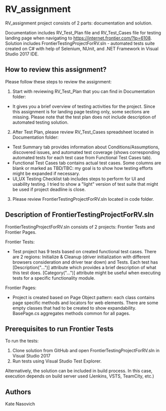 # RV_assignment

RV_assignment project consists of 2 parts: documentation and solution.

Documentation includes RV_Test_Plan file and RV_Test_Cases file for testing landing page when navigating to https://internet.frontier.com/?lp=6108.
Solution includes FrontierTestingProjectForRV.sln - automated tests suite created on C# with help of Selenium, NUnit, and .NET Framework in Visual Studio 2017 IDE.

## How to review this assignment?

Please follow these steps to review the assignment:

1. Start with reviewing RV_Test_Plan that you can find in Documentation folder:

* It gives you a brief overview of testing activities for the project. Since this assignment is for landing page testing only, some   sections are missing. Please note that the test plan does not include description of automated testing solution.

2. After Test Plan, please review RV_Test_Cases spreadsheet located in Documentation folder: 

* Test Summary tab provides information about Conditions/Assumptions, discovered issues, and automated test coverage (shows            corresponding automated tests for each test case from Functional Test Cases tab).
* Functional Test Cases tab contains actual test cases. Some columns are blank or marked as TBD/TBC: my goal is to show how testing efforts might be expanded if necessary.
* UI_UX Testing Checklist tab includes steps to perform for UI and usability testing. I tried to show a "light" version of test suite that might be used if project deadline is close.

3. Please review FrontierTestingProjectForRV.sln located in code folder.

## Description of FrontierTestingProjectForRV.sln

FrontierTestingProjectForRV.sln consists of 2 projects: Frontier Tests and Frontier Pages. 

Frontier Tests: 

* Test project has 9 tests based on created functional test cases. There are 2 regions: Initialize & Cleanup (driver initialization with different browsers consideration and driver tear down) and Tests.
Each test has [Description("...")] attribute which provides a brief description of what this test does. [Category("...")] attribute might be useful when executing tests for a specific functionality module.

Frontier Pages:

* Project is created based on Page Object pattern: each class contains page specific methods and locators for web elements. There are some empty classes that had to be created to show expandability.
BasePage.cs aggregates methods common for all pages.

## Prerequisites to run Frontier Tests

To run the tests:

1)	Clone solution from GitHub and open FrontierTestingProjectForRV.sln in Visual Studio 2017
2)	Run tests using Visual Studio Test Explorer.

Alternatively, the solution can be included in build process. In this case, execution depends on build server used (Jenkins, VSTS, TeamCity, etc.)

## Authors

Kate Nasovich 
